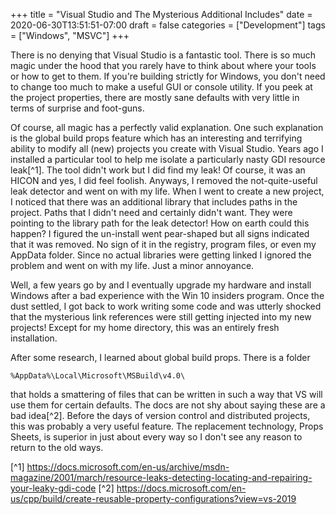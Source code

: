 +++
title = "Visual Studio and The Mysterious Additional Includes"
date = 2020-06-30T13:51:51-07:00
draft = false
categories = ["Development"]
tags = ["Windows", "MSVC"]
+++

There is no denying that Visual Studio is a fantastic tool. There is so much magic under the hood that you rarely have to think about
where your tools or how to get to them. If you're building strictly for Windows, you don't need to change too much to make a useful GUI or console utility. If you peek at the project properties, there are mostly sane defaults with very little in terms
of surprise and foot-guns.

Of course, all magic has a perfectly valid explanation. One such explanation is the global build props feature which has an interesting
and terrifying ability to modify all (new) projects you create with Visual Studio. Years ago I installed a particular tool to help me
isolate a particularly nasty GDI resource leak[^1]. The tool didn't work but I did find my leak! Of course, it was an HICON and yes, I
did feel foolish. Anyways, I removed the not-quite-useful leak detector and went on with my life. When I went to create a new project,
I noticed that there was an additional library that includes paths in the project. Paths that I didn't need and certainly didn't want. They
were pointing to the library path for the leak detector! How on earth could this happen? I figured the un-install went pear-shaped but
all signs indicated that it was removed. No sign of it in the registry, program files, or even my AppData folder. Since no actual libraries were getting linked I ignored the problem and went on with my life. Just a minor annoyance.

Well, a few years go by and I eventually upgrade my hardware and install Windows after a bad experience with the Win 10 insiders program.
Once the dust settled, I got back to work writing some code and was utterly shocked that the mysterious link references were still getting
injected into my new projects! Except for my home directory, this was an entirely fresh installation.

After some research, I learned about global build props. There is a folder

    %AppData%\Local\Microsoft\MSBuild\v4.0\
    
that holds a smattering of files that can be written in such a way that VS will use them for certain defaults. The docs are not shy about
saying these are a bad idea[^2]. Before the days of version control and distributed projects, this was probably a very useful
feature. The replacement technology, Props Sheets, is superior in just about every way so I don't see any reason to return to the old ways. 

[^1] https://docs.microsoft.com/en-us/archive/msdn-magazine/2001/march/resource-leaks-detecting-locating-and-repairing-your-leaky-gdi-code
[^2] https://docs.microsoft.com/en-us/cpp/build/create-reusable-property-configurations?view=vs-2019